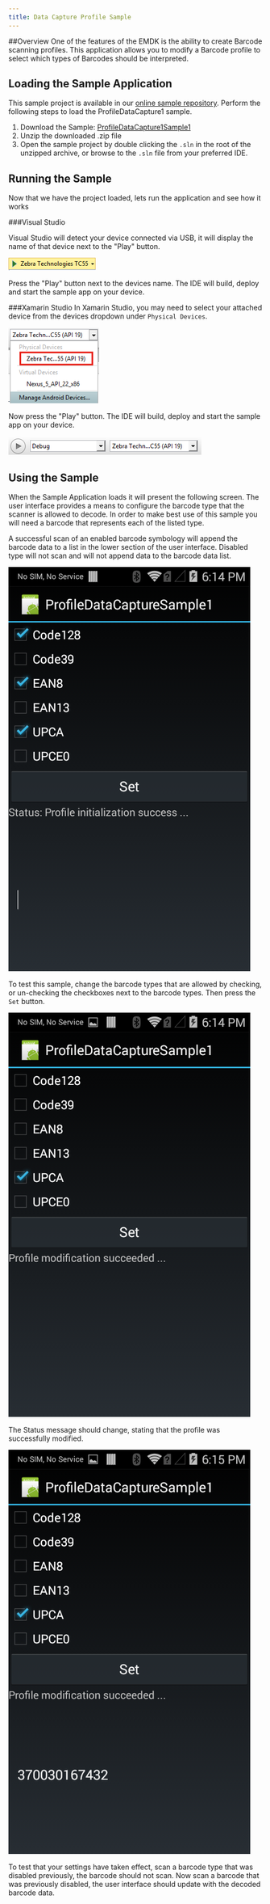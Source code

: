 ```yaml
---
title: Data Capture Profile Sample
---
```


##Overview
One of the features of the EMDK is the ability to create Barcode scanning profiles. This application allows you to modify a Barcode profile to select which types of Barcodes should be interpreted.

## Loading the Sample Application
This sample project is available in our [online sample repository](https://github.com/EMDK/xamarin-samples). Perform the following steps to load the ProfileDataCapture1 sample.

1. Download the Sample: [ProfileDataCapture1Sample1](https://github.com/EMDK/xamarin-samples/archive/ProfileDataCaptureSample1.zip)
2. Unzip the downloaded .zip file
3. Open the sample project by double clicking the `.sln` in the root of the unzipped archive, or browse to the `.sln` file from your preferred IDE.

## Running the Sample
Now that we have the project loaded, lets run the application and see how it works

###Visual Studio

Visual Studio will detect your device connected via USB, it will display the name of that device next to the "Play" button.

![img](../../../images/samples/vsPlayButton.png)

Press the "Play" button next to the devices name.  The IDE will build, deploy and start the sample app on your device.

###Xamarin Studio
In Xamarin Studio, you may need to select your attached device from the devices dropdown under `Physical Devices`.

![img](../../../images/samples/xs-select-device.png)

Now press the "Play" button. The IDE will build, deploy and start the sample app on your device.

![img](../../../images/samples/xsPlayButton.png)

## Using the Sample
When the Sample Application loads it will present the following screen. The user interface provides a means to configure the barcode type that the scanner is allowed to decode. In order to make best use of this sample you will need a barcode that represents each of the listed type.

A successful scan of an enabled barcode symbology will append the barcode data to a list in the lower section of the user interface. Disabled type will not scan and will not append data to the barcode data list.



![img](../../../images/samples/ProfileDataCaptureScreen1.png)

To test this sample, change the barcode types that are allowed by checking, or un-checking the checkboxes next to the barcode types. Then press the `Set` button.

![img](../../../images/samples/ProfileDataCaptureScreen2.png)

The Status message should change, stating that the profile was successfully modified.

![img](../../../images/samples/ProfileDataCaptureScreen3.png)

To test that your settings have taken effect, scan a barcode type that was disabled previously, the barcode should not scan. Now scan a barcode that was previously disabled, the user interface should update with the decoded barcode data.

<!--##Code sample explanation
This seems like a very simple application, but looking at the source code will reveal a very important concept in developing applications that use EMDK profiles.

The EMDK Profile Manager and Wizard allow you to create profiles that are stored in an XML file (EMDKConfig.xml) in your project's Assets folder. You can programmatically submit this profile via the ProfileManager API's and the
settings configured in that profile will take effect.  The profile in this sample, `DataCaptureProfile-1` has several hardcoded barcode types that are enabled or disabled.  There are two ways to change those hardcoded values. one, at designed time, via the Profile Wizard, or programmatically by using a feature of the ProfileManager API's that allows you to replace hardcoded values in the static XML profile before submitting it.

Have a look at the following method from our samples source. It builds an xml string that contains updates to specific values in our profile depending on the state of our user interface checkboxes. A global variable `extraDataXml` is initialized with that string for later use.

    :::cs
    void CreateExtraDataFromUI()
    {
        extraDataXML = "";

        extraDataXML += "<?xml version=\"1.0\" encoding=\"utf-8\"?>" +
                        "<characteristic type=\"Profile\">" +
                        "<characteristic type=\"Barcode\" version=\"0.1\">" +
                        "<characteristic type=\"Decoders\">";

        if (cbCode128.Checked)
        {
            extraDataXML += "<parm name=\"decoder_code128\" value=\"true\"/>";
        }
        else
        {
            extraDataXML += "<parm name=\"decoder_code128\" value=\"false\"/>";
        }

        if (cbCode39.Checked)
        {
            extraDataXML += "<parm name=\"decoder_code39\" value=\"true\"/>";
        }
        else
        {
            extraDataXML += "<parm name=\"decoder_code39\" value=\"false\"/>";
        }

        if (cbEAN8.Checked)
        {
            extraDataXML += "<parm name=\"decoder_ean8\" value=\"true\"/>";
        }
        else
        {
            extraDataXML += "<parm name=\"decoder_ean8\" value=\"false\"/>";
        }

        if (cbEAN13.Checked)
        {
            extraDataXML += "<parm name=\"decoder_ean13\" value=\"true\"/>";
        }
        else
        {
            extraDataXML += "<parm name=\"decoder_ean13\" value=\"false\"/>";
        }

        if (cbUPCA.Checked)
        {
            extraDataXML += "<parm name=\"decoder_upca\" value=\"true\"/>";
        }
        else
        {
            extraDataXML += "<parm name=\"decoder_upca\" value=\"false\"/>";
        }

        if (cbUPCE0.Checked)
        {
            extraDataXML += "<parm name=\"decoder_upce0\" value=\"true\"/>";
        }
        else
        {
            extraDataXML += "<parm name=\"decoder_upce0\" value=\"false\"/>";
        }

        extraDataXML += "</characteristic>" +
                        "</characteristic>" +
                        "</characteristic>";
    }


After the `extraDataXML` global string has been initialized, we can use it when submitting the profile via the ProfilManager's  ProcessProfile() method.

    :::cs
    void ModifyProfileXML()
    {
        CreateExtraDataFromUI();

        String[] modifyData = new String[1];
        modifyData[0] = extraDataXML;

        EMDKResults results = profileManager.ProcessProfile(profileName, ProfileManager.PROFILE_FLAG.Set, modifyData);

        if (results.StatusCode != EMDKResults.STATUS_CODE.Success)
        {
            tvStatus.Text = "Profile modification failed ...";
        }
        else
        {
            tvStatus.Text = "Profile modification succeeded ...";
        }
    }
    -->

